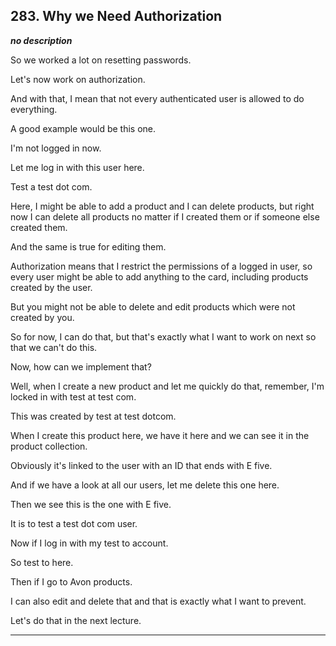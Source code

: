 ## 283. Why we Need Authorization

<strong><em>no description</em></strong>

So we worked a lot on resetting passwords. 

Let's now work on authorization. 

And with that, I mean that not every authenticated user is allowed to do
everything. 

A good example would be this one. 

I'm not logged in now. 

Let me log in with this user here. 

Test a test dot com. 

Here, I might be able to add a product and I can delete products, but right now
I can delete all products no matter if I created them or if someone else created
them. 

And the same is true for editing them. 

Authorization means that I restrict the permissions of a logged in user, so
every user might be able to add anything to the card, including products created
by the user. 

But you might not be able to delete and edit products which were not created by
you. 

So for now, I can do that, but that's exactly what I want to work on next so
that we can't do this. 

Now, how can we implement that? 

Well, when I create a new product and let me quickly do that, remember, I'm
locked in with test at test com. 

This was created by test at test dotcom. 

When I create this product here, we have it here and we can see it in the
product collection. 

Obviously it's linked to the user with an ID that ends with E five. 

And if we have a look at all our users, let me delete this one here. 

Then we see this is the one with E five. 

It is to test a test dot com user. 

Now if I log in with my test to account. 

So test to here. 

Then if I go to Avon products. 

I can also edit and delete that and that is exactly what I want to prevent. 

Let's do that in the next lecture. 

---